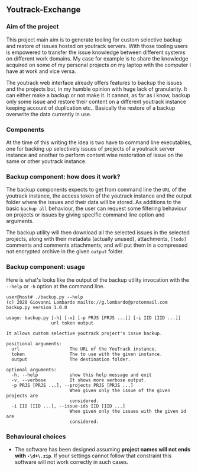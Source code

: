 ## Youtrack-Exchange

### Aim of the project
This project main aim is to generate tooling for custom selective backup and restore of issues 
hosted on youtrack servers. With those tooling users is empowered to transfer the issue knowledge 
between different systems on different work domains. My case for example is to share the knowledge 
acquired on some of my personal projects on my laptop with the computer I have at work and vice 
versa. 

The youtrack web interface already offers features to backup the issues and the projects but, in 
my humble opinion with huge lack of granularity. It can either make a backup or not make it. It 
cannot, as far as i know, backup only some issue and restore their content on a different youtrack
instance keeping account of duplication etc.. Basically the restore of a backup overwrite the
data currently in use. 

### Components
At the time of this writing the idea is two have to command line executables, one for backing
up selectively issues of projects of a youtrack server instance and another to perform content 
wise restoration of issue on the same or other youtrack instance. 

### Backup component: how does it work?
The backup components expects to get from command line the `URL` of the youtrack instance, the 
access token of the youtrack instance and the output folder where the issues and their data will
be stored. As additions to the basic `backup all` behaviour, the user can request some filtering
behaviour on projects or issues by giving specific command line option and arguments. 

The backup utility will then download all the selected issues in the selected projects, along
with their metadata (actually unused), attachments, `[todo]` comments and comments attachments; 
and will put them in a compressed not encrypted archive in the given `output` folder. 

### Backup component: usage
Here is what's looks like the output of the backup utility invocation with the `--help` or 
`-h` option at the command line. 

```shell script
user@host# ./backup.py --help
(c) 2020 Giovanni Lombardo mailto://g.lombardo@protonmail.com
backup.py version 1.0.0

usage: backup.py [-h] [-v] [-p PRJS [PRJS ...]] [-i IID [IID ...]]
                 url token output

It allows custom selective youtrack project's issue backup.

positional arguments:
  url                   The URL of the YouTrack instance.
  token                 The to use with the given instance.
  output                The destination folder.

optional arguments:
  -h, --help            show this help message and exit
  -v, --verbose         It shows more verbose output.
  -p PRJS [PRJS ...], --projects PRJS [PRJS ...]
                        When given only the issue of the given projects are
                        considered.
  -i IID [IID ...], --issue-ids IID [IID ...]
                        When given only the issues with the given id are
                        considered.
```

### Behavioural choices

+ The software has been designed assuming **project names will not ends with `-\d+\.zip`**. If your settings cannot
follow that constraint this software will not work correctly in such cases. 
